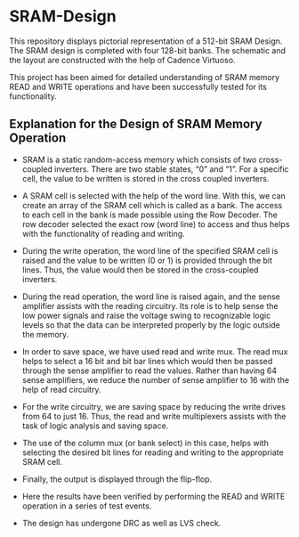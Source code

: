 # SRAM-Design
This repository displays pictorial representation of a 512-bit SRAM Design. The SRAM design is completed with four 128-bit banks. The schematic and the layout are constructed with the help of Cadence Virtuoso. 

This project has been aimed for detailed understanding of SRAM memory READ and WRITE operations and have been successfully tested for its functionality. 

## Explanation for the Design of SRAM Memory Operation

* SRAM is a static random-access memory which consists of two cross-coupled inverters. There are two stable states, “0” and “1”. For a specific cell, the value to be written is stored in the cross coupled inverters.

* A SRAM cell is selected with the help of the word line. With this, we can create an array of the SRAM cell which is called as a bank. The access to each cell in the bank is made possible using the Row Decoder. The row decoder selected the exact row (word line) to access and thus helps with the functionality of reading and writing.

* During the write operation, the word line of the specified SRAM cell is raised and the value to be written (0 or 1) is provided through the bit lines. Thus, the value would then be stored in the cross-coupled inverters.

* During the read operation, the word line is raised again, and the sense amplifier assists with the reading circuitry. Its role is to help sense the low power signals and raise the voltage swing to recognizable logic levels so that the data can be interpreted properly by the logic outside the memory.

* In order to save space, we have used read and write mux. The read mux helps to select a 16 bit and bit bar lines which would then be passed through the sense amplifier to read the values. Rather than having 64 sense amplifiers, we reduce the number of sense amplifier to 16 with the help of read circuitry.

* For the write circuitry, we are saving space by reducing the write drives from 64 to just 16. Thus, the read and write multiplexers assists with the task of logic analysis and saving space.

* The use of the column mux (or bank select) in this case, helps with selecting the desired bit lines for reading and writing to the appropriate SRAM cell.

* Finally, the output is displayed through the flip-flop.

* Here the results have been verified by performing the READ and WRITE operation in a series of test events. 

* The design has undergone DRC as well as LVS check. 
